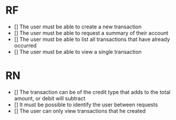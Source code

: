 # RF

- [] The user must be able to create a new transaction
- [] The user must be able to request a summary of their account
- [] The user must be able to list all transactions that have already occurred
- [] The user must be able to view a single transaction

# RN
- [] The transaction can be of the credit type that adds to the total amount, or debit will subtract
- [] It must be possible to identify the user between requests
- [] The user can only view transactions that he created